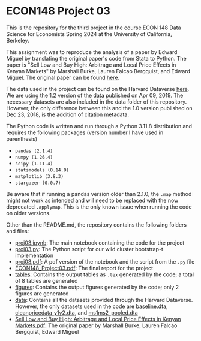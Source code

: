 # ECON148 Project 03
This is the repository for the third project in the course ECON 148 Data Science for Economists Spring 2024 at the University of California, Berkeley.

This assignment was to reproduce the analysis of a paper by Edward Miguel by translating the original paper's code from Stata to Python. The paper is "Sell Low and Buy High: Arbitrage and Local Price Effects in Kenyan Markets" by Marshall Burke, Lauren Falcao Bergquist, and Edward Miguel. The original paper can be found [here](https://economics.harvard.edu/files/economics/files/ms29141.pdf).

The data used in the project can be found on the Harvard Dataverse [here](https://dataverse.harvard.edu/dataset.xhtml?persistentId=doi:10.7910/DVN/C8UMQP). We are using the 1.2 version of the data published on Apr 09, 2019. The necessary datasets are also included in the data folder of this repository. However, the only difference between this and the 1.0 version published on Dec 23, 2018, is the addition of citation metadata.

The Python code is written and run through a Python 3.11.8 distribution and requires the following packages (version number I have used in parenthesis)

- ```pandas (2.1.4)```
- ```numpy (1.26.4)```
- ```scipy (1.11.4)```
- ```statsmodels (0.14.0)```
- ```matplotlib (3.8.3)```
- ```stargazer (0.0.7)```

Be aware that if running a pandas version older than 2.1.0, the `.map` method might not work as intended and will need to be replaced with the now deprecated `.applymap`. This is the only known issue when running the code on older versions.

Other than the README.md, the repository contains the following folders and files:
- [proj03.ipynb](proj03.ipynb): The main notebook containing the code for the project
- [proj03.py](proj03.py): The Python script for our wild cluster bootstrap-t implementation
- [proj03.pdf](proj03.pdf): A pdf version of the notebook and the script from the `.py` file
- [ECON148_Project03.pdf](ECON148_Project03.pdf): The final report for the project
- [tables](tables): Contains the output tables as `.tex` generated by the code; a total of 8 tables are generated
- [figures](figures): Contains the output figures generated by the code; only 2 figures are generated
- [data](data): Contains all the datasets provided through the Harvard Dataverse. However, the only datasets used in the code are [baseline.dta](data/baseline.dta), [cleanpricedata_y1y2.dta](data/cleanPriceData_Y1Y2.dta), and [ms1ms2_pooled.dta](data/MS1MS2_pooled.dta)
- [Sell Low and Buy High: Arbitrage and Local Price Effects in Kenyan Markets.pdf](Sell%20Low%20and%20Buy%20High%3A%20Arbitrage%20and%20Local%20Price%20Effects%20in%20Kenyan%20Markets.pdf): The original paper by Marshall Burke, Lauren Falcao Bergquist, Edward Miguel
